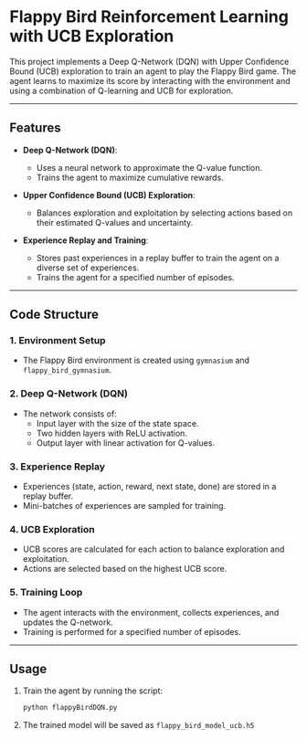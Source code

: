 # Flappy Bird Reinforcement Learning with UCB Exploration

This project implements a Deep Q-Network (DQN) with Upper Confidence Bound (UCB) exploration to train an agent to play the Flappy Bird game. The agent learns to maximize its score by interacting with the environment and using a combination of Q-learning and UCB for exploration.

---

## Features

- **Deep Q-Network (DQN)**:
  - Uses a neural network to approximate the Q-value function.
  - Trains the agent to maximize cumulative rewards.

- **Upper Confidence Bound (UCB) Exploration**:
  - Balances exploration and exploitation by selecting actions based on their estimated Q-values and uncertainty.

- **Experience Replay and Training**:
  - Stores past experiences in a replay buffer to train the agent on a diverse set of experiences.
  - Trains the agent for a specified number of episodes.
---

## Code Structure

### 1. Environment Setup
- The Flappy Bird environment is created using `gymnasium` and `flappy_bird_gymnasium`.

### 2. Deep Q-Network (DQN)
- The network consists of:
  - Input layer with the size of the state space.
  - Two hidden layers with ReLU activation.
  - Output layer with linear activation for Q-values.

### 3. Experience Replay
- Experiences (state, action, reward, next state, done) are stored in a replay buffer.
- Mini-batches of experiences are sampled for training.

### 4. UCB Exploration
- UCB scores are calculated for each action to balance exploration and exploitation.
- Actions are selected based on the highest UCB score.

### 5. Training Loop
- The agent interacts with the environment, collects experiences, and updates the Q-network.
- Training is performed for a specified number of episodes.

---

## Usage

1. Train the agent by running the script:

   ```bash
   python flappyBirdDQN.py
2. The trained model will be saved as `flappy_bird_model_ucb.h5`
